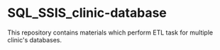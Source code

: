 # SQL_SSIS_clinic-database
This repository contains materials which perform ETL task for multiple clinic's databases.
